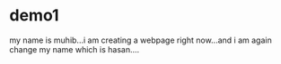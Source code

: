 # demo1

my name is muhib...i am creating a webpage right now...and i am again change my name which is hasan....


